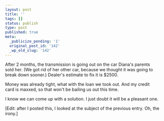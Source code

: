 ```yaml
---
layout: post
title: ''
tags: []
status: publish
type: post
published: true
meta:
  _publicize_pending: '1'
  original_post_id: '142'
  _wp_old_slug: '142'
---
```

After 2 months, the transmission is going out on the car Diana's parents sold her.  (We got rid of her other car, because we thought it was going to break down sooner.)  Dealer's estimate to fix it is $2500.

Money was already tight, what with the loan we took out.  And my credit card is maxxed, so that won't be bailing us out this time.

I know we can come up with a solution.  I just doubt it will be a pleasant one.

[Edit: after I posted this, I looked at the subject of the previous entry.  Oh, the irony.]
